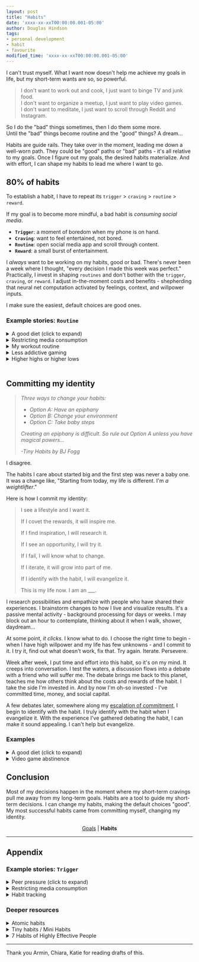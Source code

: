 ```yaml
---
layout: post
title: "Habits"
date: 'xxxx-xx-xxT00:00:00.001-05:00'
author: Douglas Hindson
tags: 
- personal development
- habit
- favourite
modified_time: 'xxxx-xx-xxT00:00:00.001-05:00'
---
```


I can't trust myself. What I want now doesn't help me achieve my goals in life, but my short-term wants are so, so powerful.

>I don't want to work out and cook, I just want to binge TV and junk food.<br/>
>I don't want to organize a meetup, I just want to play video games.<br/>
>I don't want to meditate, I just want to scroll through Reddit and Instagram.

So I do the "bad" things sometimes, then I do them some more.
<br/>Until the "bad" things become routine and the "good" things? A dream...

Habits are guide rails. They take over in the moment, leading me down a well-worn path. They could be "good" paths or "bad" paths - it's all relative to my goals. Once I figure out my goals, the desired habits materialize. And with effort, I can shape my habits to lead me where I want to go.


## 80% of habits

To establish a habit, I have to repeat its `trigger` > `craving` > `routine` > `reward`.

If my goal is to become more mindful, a bad habit is *consuming social media*.
* **`Trigger`**: a moment of boredom when my phone is on hand.
* **`Craving`**: want to feel entertained, not bored.
* **`Routine`**: open social media app and scroll through content.
* **`Reward`**: a small burst of entertainment.

 I *always* want to be working on my habits, good or bad. There's never been a week where I thought, "every decision I made this week was perfect." Practically, I invest in shaping `routines` and don't bother with the `trigger`, `craving`, or `reward`. I adjust in-the-moment costs and benefits - shepherding that neural net computation activated by feelings, context, and willpower inputs.

I make sure the easiest, default choices are good ones.

### Example stories: `Routine`

<details>
<summary>A good diet (click to expand)</summary>

I make convenient food the "correct" choice. I have a list of meals that take 5-15min of preparation and have consistent calories and protein. I make sure to always have ingredients available for them. The meal list and ingredient measurements are on one page fastened to my kitchen stove. It would take a lot of upfront effort to eat an off-diet meal.
<br/><br/>
I put effort into buying food at the right time. I schedule buying food far in advance, making sure never to run out and need fast alternatives. I buy food when I have willpower - when I'm not tired or hungry. Under these conditions, I pick good food and avoid bad food. I eat the food I have, and all the food I have is good.
<br/><br/>
I invested time and effort to put myself in this position.
<br/><br/>
<a href="https://curiousest.com/diet/">Full post</a>
<br/>
</details>

<details>
<summary>Restricting media consumption</summary>

Sometimes I put extraordinary effort into sabotaging bad choices. I restrict media consumption because it doesn't bring me enough value for the time I spend on it:
<br/><br/>
I enable parental controls on my tablet and phone to blocklist websites, I change my computer's <code>/etc/hosts</code> file to blocklist domains, I log into my router to blocklist IPs. I get other people to choose the passwords I need to unlock all these things. On YouTube, I unfollow channels and block content creators that I deem unproductive. On Facebook/LinkedIn/Twitter/Instagram, I unfollow friends and contacts until all newsfeed content is benign.
<br/><br/>
I still binge sometimes, taking down barriers. When I feel regret, I rebuild the walls. Then I erect stronger ones.
<br/>
</details>

<details>
<summary>My workout routine</summary>

Working out is part of my day by default. I also treat it as the time to clear my head. I have regularly scheduled meetings on my calendar every day to work out. I make the inertia to working out as low as possible. In my last two offices, my gym was within five minutes of my desk. I also have a squat rack and weights in my bedroom as a backup.
<br/>
</details>

<details>
<summary>Less addictive gaming</summary>

I could spend all my waking hours gaming. A big problem for me is that I find it especially hard to stop without completing something. Whether it's an hour-long multiplayer game or one act of many in a single-player game, it pains me to stop part-way through. That makes gaming take far more time, with far less flexibility. As silly as it sounds, I replaced playing video games with watching others play them on platforms like Twitch and YouTube. I got half the enjoyment but I lost the need to finish. I experienced a fraction of the addiction too.
<br/><br/>
I even found watching too addictive and time-consuming, but it was an important stepping stone to my gaming abstinence.
<br/>
</details>

<details>
<summary>Higher highs or higher lows</summary>
A few months ago, I focused on maximizing peak productivity. My writing was 2x as productive for two weeks. Then I hit a low point and I didn't write at all for a three-month stretch. What's worth investing more in: 2x-ing peak productivity or maintaining a baseline when times get tough?

<br/>
</details>


<br/>

## Committing my identity

> *Three ways to change your habits:*
> 
> - *Option A:  Have an epiphany*
> - *Option B:  Change your environment*
> - *Option C:  Take baby steps*
> 
>*Creating an epiphany is difficult. So rule out Option A unless you have magical powers...*
>
>*-Tiny Habits by BJ Fogg*

I disagree.

The habits I care about started big and the first step was never a baby one. It was a change like, "Starting from today, my life is different. I'm *a weightlifter*."

Here is how I commit my identity:

>I see a lifestyle and I want it.
>
>If I covet the rewards, it will inspire me.
>
>If I find inspiration, I will research it.
>
>If I see an opportunity, I will try it.
>
>If I fail, I will know what to change.
>
>If I iterate, it will grow into part of me.
>
>If I identify with the habit, I will evangelize it.
>
>This is my life now. I am an ___.

I research possibilities and empathize with people who have shared their experiences. I brainstorm changes to how I live and visualize results. It's a passive mental activity - background processing for days or weeks. I may block out an hour to contemplate, thinking about it when I walk, shower, daydream...

At some point, *it clicks*. I know what to do. I choose the right time to begin - when I have high willpower and my life has few unknowns - and I commit to it. I try it, find out what doesn't work, fix that. Try again. Iterate. Persevere.

Week after week, I put time and effort into this habit, so it's on my mind. It creeps into conversation. I test the waters, a discussion flows into a debate with a friend who will suffer me. The debate brings me back to this planet, teaches me how others think about the costs and rewards of the habit. I take the side I'm invested in. And by now I'm oh-so invested - I've committed time, money, and social capital.

A few debates later, somewhere along my [escalation of commitment](https://en.wikipedia.org/wiki/Escalation_of_commitment), I begin to identify with the habit. I truly identify with the habit when I evangelize it. With the experience I've gathered debating the habit, I can make it sound appealing. I can't help but evangelize.

### Examples

<details>
<summary>A good diet (click to expand)</summary>

"A <a href="https://curiousest.com/diet/">diet habit</a> will make me look better, feel better, look better, spend less time on food, look better..."
<br/><br/>
I contemplated the possibilities and implications until I found a path to commitment. I saw a dietician, followed their advice, and kept what worked. My diet became part of my identity. When someone talks about food, my perspective is, <i>as someone on a strict diet</i>.
<br/><br/>
Why doesn't everyone eat "correctly"? They probably don't have the awareness or tools, just like pre-diet me.
<br/>
</details>

<details>
<summary>Video game abstinence</summary>

"Not consuming video games will give me more productivity. More time for the things I wish I spent my time on."
<br/><br/>
I thought and thought until I found the path to commitment (or in this case, wall of commitment). Each time I over-indulged, I put barriers in front of the platform I binged on. I deleted games, hid devices, threw away passwords. I became a former gamer. Gaming is part of my identity and so is its abstinence. In conversations about video games, I get excited. When the conversation drifts to present gaming, I apologize for not being up-to-date but empathize with the passion. I'm <i>a former gamer</i>.
<br/><br/>
Although I enjoyed video games, they weren't bringing me long-term rewards. Are they the best time investment? What goals do they help you achieve? Surely you can find a form of entertainment that makes you better every day.
<br/>
</details>

## Conclusion

Most of my decisions happen in the moment where my short-term cravings pull me away from my long-term goals. Habits are a tool to guide my short-term decisions. I can change my habits, making the default choices "good". My most successful habits came from committing myself, changing my identity.

<p style="text-align:center;"><a href="/goals">Goals</a> | <b>Habits</b></p>

---

## Appendix

### Example stories: `Trigger`

<details>
<summary>Peer pressure (click to expand)</summary>

I have a friend who always tempts me with indulgent food. I shared my diet goals with them and the importance of these goals to me. I explained that I don't always have the willpower to resist, but resisting is always the right choice. I asked them to help me achieve my goals and not actively work against them.
<br/>
</details>

<details>
<summary>Restricting media consumption</summary>

I got into a bad habit of watching TV or scrolling through social media while eating. A very hard habit to break and a huge timesink. I tried mindful eating, with no distractions, but that never stuck. I bought print subscriptions to The Economist and Harvard Business Review. I leave the magazines where I eat. Now I consume a less addictive, less time-consuming media source while I eat.
<br/>
</details>

<details>
<summary>Habit tracking</summary>

I have a habit/gratitude/goal-tracking book, and I used to leave it beside my bed, but I often forgot. I moved it to my kitchen table where I eat in the morning and at night. I record after I eat breakfast and dinner.
<br/>
</details>

### Deeper resources

<details>
<summary>Atomic habits</summary>

<a href="https://www.samuelthomasdavies.com/book-summaries/self-help/atomic-habits/">Book summary.</a> This was my favourite book on habits. It closely aligned with my beliefs and motivations.
<br/><br/>

<b>Choice quotes</b>
<br/><br/>
“You do not rise to the level of your goals. You fall to the level of your systems.” 
<br/><br/>

“One of the best ways to build a new habit is to identify a current habit you already do each day and then stack your new behavior on top. This is called habit stacking.”
<br/><br/>

“People with high self-control tend to spend less time in tempting situations. It’s easier to avoid temptation than resist it.”
<br/><br/>

“Habits are easier when they align with your natural abilities. Choose the habits that best suit you.”
<br/><br/>

“One of the most effective things you can do to build better habits is to join a culture where (1) your desired behavior is the normal behavior and (2) you already have something in common with the group.”
<br/><br/>

</details>

<details>
<summary>Tiny habits / Mini Habits</summary>

<a href="https://www.samuelthomasdavies.com/book-summaries/self-help/tiny-habits/">Tiny Habits book summary.</a> <a href="https://www.samuelthomasdavies.com/book-summaries/self-help/mini-habits/">Mini habits book summary.</a> These books are similar. Their advice didn't suit me (explored in "Committing my identity").
<br/><br/>

<b>Choice quotes</b>
<br/><br/>

The essence of Tiny Habits is to take a behavior you want, make it tiny, find where it fits naturally in your life, and nurture its growth.
<br/><br/>

"The foundation of the Mini Habits system is in ‘stupid small’ steps."
<br/><br/>

"You can disrupt a behavior you don’t want by removing the prompt. This isn’t always easy, but removing the prompt is your best first move to stop a behavior from happening."
<br/><br/>

“We’re quick to blame ourselves for lack of progress, but slow to blame our strategies."
<br/>
</details>

<details>

<summary>7 Habits of Highly Effective People</summary>

<a href="https://en.wikipedia.org/wiki/The_7_Habits_of_Highly_Effective_People">Wikipedia summary.</a> <a href="https://www.samuelthomasdavies.com/book-summaries/self-help/mini-habits/">Book summary.</a> Half the ideas in this book seem passé - like they're already ingrained into modern corporate culture. It has a 90s feel, packed with clichés (one of the habits is "Synergize"). It originated many of them.
<br/><br/>

<b>Choice quotes</b>
<br/><br/>

"Management is doing things right; leadership is doing the right things"
<br/><br/>

"If I really want to improve my situation, I can work on the one thing over which I have control - myself."
<br/><br/>

"Sow a thought, reap an action; sow an action, reap a habit; sow a habit, reap a character; sow a character, reap a destiny."
<br/><br/>

"The key is not to prioritize what’s on your schedule, but to schedule your priorities."
<br/>
</details>

---

Thank you Armin, Chiara, Katie for reading drafts of this.